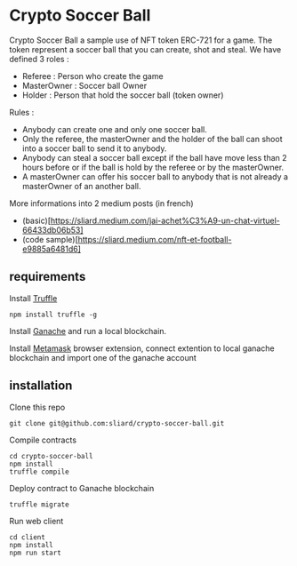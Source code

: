 # Crypto Soccer Ball

Crypto Soccer Ball a sample use of NFT token ERC-721 for a game. The token represent a soccer ball that you can create, shot and steal. We have defined 3 roles :
* Referee : Person who create the game
* MasterOwner : Soccer ball Owner
* Holder : Person that hold the soccer ball (token owner)

Rules :
* Anybody can create one and only one soccer ball.
* Only the referee, the masterOwner and the holder of the ball can shoot into a soccer ball to send it to anybody.
* Anybody can steal a soccer ball except if the ball have move less than 2 hours before or if the ball is hold by the referee or by the masterOwner.
* A masterOwner can offer his soccer ball to anybody that is not already a masterOwner of an another ball.

More informations into 2 medium posts (in french)
* (basic)[https://sliard.medium.com/jai-achet%C3%A9-un-chat-virtuel-66433db06b53]
* (code sample)[https://sliard.medium.com/nft-et-football-e9885a6481d6]

## requirements

Install [Truffle](https://www.trufflesuite.com/truffle)

    npm install truffle -g

Install [Ganache](https://www.trufflesuite.com/ganache) and run a local blockchain.

Install [Metamask](https://metamask.io/) browser extension, connect extention to local ganache blockchain and import one of the ganache account

## installation

Clone this repo

    git clone git@github.com:sliard/crypto-soccer-ball.git

Compile contracts

    cd crypto-soccer-ball
    npm install
    truffle compile

Deploy contract to Ganache blockchain

    truffle migrate

Run web client

    cd client
    npm install
    npm run start